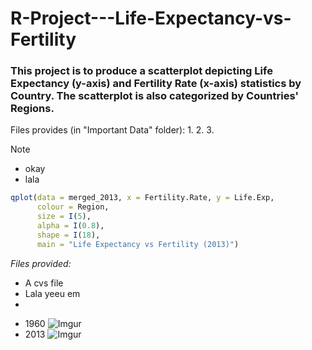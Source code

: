 # R-Project---Life-Expectancy-vs-Fertility

### This project is to produce a scatterplot depicting Life Expectancy (y-axis) and Fertility Rate (x-axis) statistics by Country. The scatterplot is also categorized by Countries' Regions.

Files provides (in "Important Data" folder):
1. 
2.
3.

> [!NOTE]
> - okay
> - lala

```r
qplot(data = merged_2013, x = Fertility.Rate, y = Life.Exp,
      colour = Region,
      size = I(5),
      alpha = I(0.8),
      shape = I(18),
      main = "Life Expectancy vs Fertility (2013)")
```

_Files provided:_
* A cvs file 
* Lala yeeu em
*

- 1960
![Imgur](https://i.imgur.com/QH621Ga.png)
- 2013
![Imgur](https://i.imgur.com/NaPEUWN.png)



